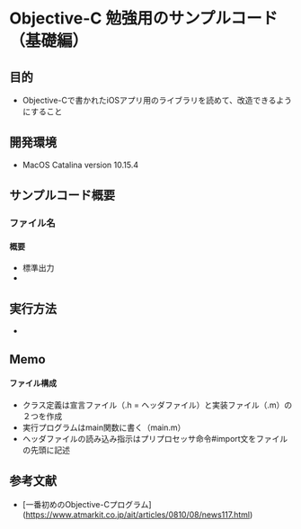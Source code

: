Objective-C 勉強用のサンプルコード（基礎編）
====

## 目的
- Objective-Cで書かれたiOSアプリ用のライブラリを読めて、改造できるようにすること

## 開発環境
- MacOS Catalina version 10.15.4

## サンプルコード概要

### ファイル名
#### 概要
- 標準出力
-   
  
## 実行方法
- 

## Memo
#### ファイル構成
- クラス定義は宣言ファイル（.h = ヘッダファイル）と実装ファイル（.m）の２つを作成
- 実行プログラムはmain関数に書く（main.m）
- ヘッダファイルの読み込み指示はプリプロセッサ命令#import文をファイルの先頭に記述

## 参考文献  
- [一番初めのObjective-Cプログラム] (https://www.atmarkit.co.jp/ait/articles/0810/08/news117.html)
